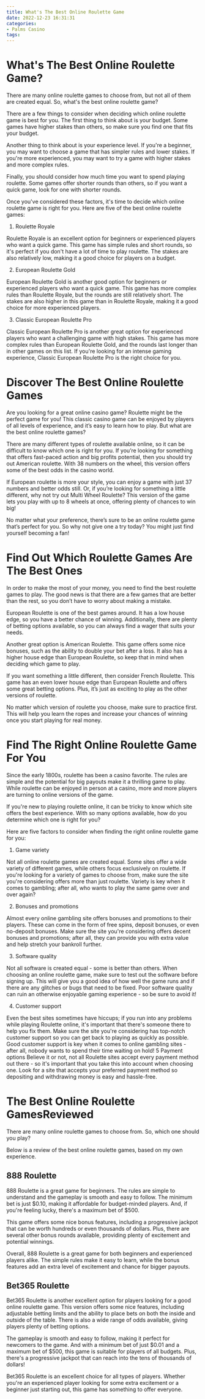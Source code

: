 ```yaml
---
title: What's The Best Online Roulette Game
date: 2022-12-23 16:31:31
categories:
- Palms Casino
tags:
---
```



#  What's The Best Online Roulette Game?

There are many online roulette games to choose from, but not all of them are created equal. So, what's the best online roulette game?

There are a few things to consider when deciding which online roulette game is best for you. The first thing to think about is your budget. Some games have higher stakes than others, so make sure you find one that fits your budget.

Another thing to think about is your experience level. If you're a beginner, you may want to choose a game that has simpler rules and lower stakes. If you're more experienced, you may want to try a game with higher stakes and more complex rules.

Finally, you should consider how much time you want to spend playing roulette. Some games offer shorter rounds than others, so if you want a quick game, look for one with shorter rounds.

Once you've considered these factors, it's time to decide which online roulette game is right for you. Here are five of the best online roulette games:

1. Roulette Royale

Roulette Royale is an excellent option for beginners or experienced players who want a quick game. This game has simple rules and short rounds, so it's perfect if you don't have a lot of time to play roulette. The stakes are also relatively low, making it a good choice for players on a budget.

2. European Roulette Gold

European Roulette Gold is another good option for beginners or experienced players who want a quick game. This game has more complex rules than Roulette Royale, but the rounds are still relatively short. The stakes are also higher in this game than in Roulette Royale, making it a good choice for more experienced players.

3. Classic European Roulette Pro

Classic European Roulette Pro is another great option for experienced players who want a challenging game with high stakes. This game has more complex rules than European Roulette Gold, and the rounds last longer than in other games on this list. If you're looking for an intense gaming experience, Classic European Roulette Pro is the right choice for you.

#  Discover The Best Online Roulette Games

Are you looking for a great online casino game? Roulette might be the perfect game for you! This classic casino game can be enjoyed by players of all levels of experience, and it’s easy to learn how to play. But what are the best online roulette games?

There are many different types of roulette available online, so it can be difficult to know which one is right for you. If you’re looking for something that offers fast-paced action and big profits potential, then you should try out American roulette. With 38 numbers on the wheel, this version offers some of the best odds in the casino world.

If European roulette is more your style, you can enjoy a game with just 37 numbers and better odds still. Or, if you’re looking for something a little different, why not try out Multi Wheel Roulette? This version of the game lets you play with up to 8 wheels at once, offering plenty of chances to win big!

No matter what your preference, there’s sure to be an online roulette game that’s perfect for you. So why not give one a try today? You might just find yourself becoming a fan!

#  Find Out Which Roulette Games Are The Best Ones

In order to make the most of your money, you need to find the best roulette games to play. The good news is that there are a few games that are better than the rest, so you don’t have to worry about making a mistake.

 European Roulette is one of the best games around. It has a low house edge, so you have a better chance of winning. Additionally, there are plenty of betting options available, so you can always find a wager that suits your needs.

Another great option is American Roulette. This game offers some nice bonuses, such as the ability to double your bet after a loss. It also has a higher house edge than European Roulette, so keep that in mind when deciding which game to play.

If you want something a little different, then consider French Roulette. This game has an even lower house edge than European Roulette and offers some great betting options. Plus, it’s just as exciting to play as the other versions of roulette.

No matter which version of roulette you choose, make sure to practice first. This will help you learn the ropes and increase your chances of winning once you start playing for real money.

#  Find The Right Online Roulette Game For You 

Since the early 1800s, roulette has been a casino favorite. The rules are simple and the potential for big payouts make it a thrilling game to play. While roulette can be enjoyed in person at a casino, more and more players are turning to online versions of the game.

If you're new to playing roulette online, it can be tricky to know which site offers the best experience. With so many options available, how do you determine which one is right for you? 

Here are five factors to consider when finding the right online roulette game for you:

1. Game variety

Not all online roulette games are created equal. Some sites offer a wide variety of different games, while others focus exclusively on roulette. If you're looking for a variety of games to choose from, make sure the site you're considering offers more than just roulette. Variety is key when it comes to gambling; after all, who wants to play the same game over and over again?

2. Bonuses and promotions

Almost every online gambling site offers bonuses and promotions to their players. These can come in the form of free spins, deposit bonuses, or even no-deposit bonuses. Make sure the site you're considering offers decent bonuses and promotions; after all, they can provide you with extra value and help stretch your bankroll further.

3. Software quality

Not all software is created equal - some is better than others. When choosing an online roulette game, make sure to test out the software before signing up. This will give you a good idea of how well the game runs and if there are any glitches or bugs that need to be fixed. Poor software quality can ruin an otherwise enjoyable gaming experience - so be sure to avoid it!

4. Customer support

Even the best sites sometimes have hiccups; if you run into any problems while playing Roulette online, it's important that there's someone there to help you fix them. Make sure the site you're considering has top-notch customer support so you can get back to playing as quickly as possible. Good customer support is key when it comes to online gambling sites - after all, nobody wants to spend their time waiting on hold!   5 Payment options Believe it or not, not all Roulette sites accept every payment method out there - so it's important that you take this into account when choosing one. Look for a site that accepts your preferred payment method so depositing and withdrawing money is easy and hassle-free.

#  The Best Online Roulette GamesReviewed

There are many online roulette games to choose from. So, which one should you play?

Below is a review of the best online roulette games, based on my own experience.

## 888 Roulette

888 Roulette is a great game for beginners. The rules are simple to understand and the gameplay is smooth and easy to follow. The minimum bet is just $0.10, making it affordable for budget-minded players. And, if you're feeling lucky, there's a maximum bet of $500.

This game offers some nice bonus features, including a progressive jackpot that can be worth hundreds or even thousands of dollars. Plus, there are several other bonus rounds available, providing plenty of excitement and potential winnings.

Overall, 888 Roulette is a great game for both beginners and experienced players alike. The simple rules make it easy to learn, while the bonus features add an extra level of excitement and chance for bigger payouts.

## Bet365 Roulette

Bet365 Roulette is another excellent option for players looking for a good online roulette game. This version offers some nice features, including adjustable betting limits and the ability to place bets on both the inside and outside of the table. There is also a wide range of odds available, giving players plenty of betting options.

The gameplay is smooth and easy to follow, making it perfect for newcomers to the game. And with a minimum bet of just $0.01 and a maximum bet of $500, this game is suitable for players of all budgets. Plus, there's a progressive jackpot that can reach into the tens of thousands of dollars!

Bet365 Roulette is an excellent choice for all types of players. Whether you're an experienced player looking for some extra excitement or a beginner just starting out, this game has something to offer everyone.